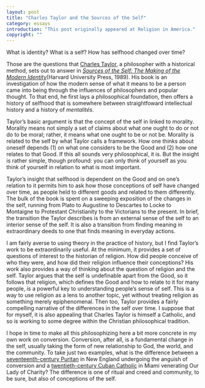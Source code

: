 ```yaml
---
layout: post
title: "Charles Taylor and the Sources of the Self"
category: essays
introduction: "This post originally appeared at Religion in America."
copyright: ""
---
```



What is identity? What is a self? How has selfhood changed over time?

Those are the questions that [Charles Taylor](http://en.wikipedia.org/wiki/Charles_Taylor_(philosopher)), a philosopher with a historical method, sets out to answer in *[Sources of the Self: The Making of the Modern Identity](http://www.librarything.com/work/40593)*(Harvard University Press, 1989). His book is an investigation of how the modern sense of what it means to be a person came into being through the influences of philosophers and popular thought. To that end, he first lays a philosophical foundation, then offers a history of selfhood that is somewhere between straightfoward intellectual history and a history of *mentalités*.

Taylor’s basic argument is that the concept of the self in linked to morality. Morality means not simply a set of claims about what one ought to do or not do to be moral; rather, it means what one ought to be or not be. Morality is related to the self by what Taylor calls a framework. How one thinks about oneself depends (1) on what one considers to be the Good and (2) how one relates to that Good. If this all sounds very philosophical, it is. But the insight is rather simple, though profound: you can only think of yourself as you think of yourself in relation to what is most important.

Taylor’s insight that selfhood is dependent on the Good and on one’s relation to it permits him to ask how those conceptions of self have changed over time, as people held to different goods and related to them differently. The bulk of the book is spent on a sweeping exposition of the changes in the self, running from Plato to Augustine to Descartes to Locke to Montaigne to Protestant Christianity to the Victorians to the present. In brief, the transition the Taylor describes is from an external sense of the self to an interior sense of the self. It is also a transition from finding meaning in extraordinary deeds to one that finds meaning in everyday actions.

I am fairly averse to using theory in the practice of history, but I find Taylor’s work to be extraordinarily useful. At the minimum, it provides a set of questions of interest to the historian of religion. How did people conceive of who they were, and how did their religion influence their conceptions? His work also provides a way of thinking about the question of religion and the self. Taylor argues that the self is undefinable apart from the Good, so it follows that religion, which defines the Good and how to relate to it for many people, is a powerful key to understanding people’s sense of self. This is a way to use religion as a lens to another topic, yet without treating religion as something merely epiphenomenal. Then too, Taylor provides a fairly compelling narrative of the differences in the self over time. I suppose that for myself, it is also appealing that Charles Taylor is himself a Catholic, and so is working to some degree within the Christian philosophical tradition.

I hope in time to make all this philosophizing here a bit more concrete in my own work on conversion. Conversion, after all, is a fundamental change in the self, usually taking the form of new relationship to God, the world, and the community. To take just two examples, what is the difference between a [seventeenth-century Puritan](http://books.google.com/books?id=JyB1GClerAoC&pg=PA280&dq=perry+miller+new+england+mind+conversion&ei=wTCATLH9LZvsygTb98WrAw&cd=1#v=onepage&q&f=false) in New England undergoing the anguish of conversion and a [twentieth-century Cuban Catholic](http://books.google.com/books?id=QNqRE6DlMo4C&printsec=frontcover&dq=tweed+our+lady+of+the+exile&hl=en&ei=dTGATMsuw4HyBrywiIgD&sa=X&oi=book_result&ct=result&resnum=1&ved=0CDAQ6AEwAA) in Miami venerating Our Lady of Charity? The difference is one of ritual and creed and community, to be sure, but also of conceptions of the self.